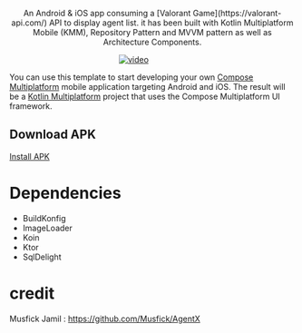 <p align="center">  
An Android & iOS app consuming a [Valorant Game](https://valorant-api.com/) API to display agent list. it has been built with Kotlin Multiplatform Mobile (KMM), Repository Pattern and MVVM pattern as well as Architecture Components. 
</p>

&nbsp;&nbsp;&nbsp;&nbsp;&nbsp;&nbsp;&nbsp;&nbsp;&nbsp;&nbsp;&nbsp;&nbsp;&nbsp;&nbsp;&nbsp;&nbsp;&nbsp;&nbsp;&nbsp;&nbsp;&nbsp;&nbsp;&nbsp;&nbsp;&nbsp;&nbsp;&nbsp;&nbsp;&nbsp;&nbsp;&nbsp;&nbsp;&nbsp;&nbsp;&nbsp;&nbsp;&nbsp;&nbsp;&nbsp;&nbsp;&nbsp;&nbsp;&nbsp;&nbsp;&nbsp;&nbsp;&nbsp;&nbsp; [![video](https://videoapi-muybridge.vimeocdn.com/animated-thumbnails/image/b901743d-df2e-465a-8fda-48c9bfeebf47.gif?ClientID=vimeo-core-prod&Date=1687982241&Signature=e9d3614a5bb577ebbf93095269ecec103c460a41)](https://player.vimeo.com/video/840585864?h=d23e024a24)

You can use this template to start developing your own [Compose Multiplatform](https://github.com/JetBrains/compose-multiplatform#readme) mobile application targeting Android and iOS.
The result will be a [Kotlin Multiplatform](https://kotlinlang.org/docs/multiplatform.html) project that uses the Compose Multiplatform UI framework.

## Download APK
[Install APK](https://github.com/josue-lubaki/agents_valorants/blob/main/androidApp-debug.apk)

# Dependencies
- BuildKonfig
- ImageLoader
- Koin
- Ktor
- SqlDelight

# credit
Musfick Jamil : https://github.com/Musfick/AgentX
